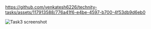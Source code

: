 https://github.com/venkatesh6226/technity-tasks/assets/117913588/776a41f6-e4be-4597-b700-4f53db9d6eb0

![Task3 screenshot](https://github.com/venkatesh6226/technity-tasks/assets/117913588/1beab3e9-6f41-4a4c-bd14-f66d76662b70)
